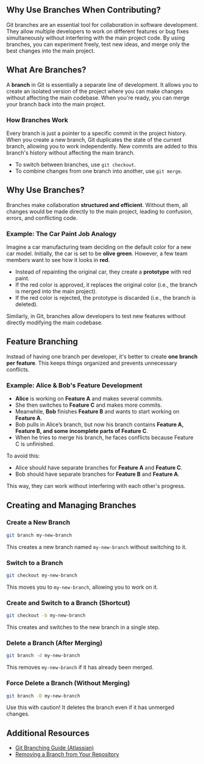 ## Why Use Branches When Contributing?
Git branches are an essential tool for collaboration in software development. They allow multiple developers to work on different features or bug fixes simultaneously without interfering with the main project code. By using branches, you can experiment freely, test new ideas, and merge only the best changes into the main project.

## What Are Branches?
A **branch** in Git is essentially a separate line of development. It allows you to create an isolated version of the project where you can make changes without affecting the main codebase. When you're ready, you can merge your branch back into the main project.

### How Branches Work
Every branch is just a pointer to a specific commit in the project history. When you create a new branch, Git duplicates the state of the current branch, allowing you to work independently. New commits are added to this branch's history without affecting the main branch.

- To switch between branches, use `git checkout`.
- To combine changes from one branch into another, use `git merge`.

## Why Use Branches?
Branches make collaboration **structured and efficient**. Without them, all changes would be made directly to the main project, leading to confusion, errors, and conflicting code. 

### Example: The Car Paint Job Analogy
Imagine a car manufacturing team deciding on the default color for a new car model. Initially, the car is set to be **olive green**. However, a few team members want to see how it looks in **red**.

- Instead of repainting the original car, they create a **prototype** with red paint.
- If the red color is approved, it replaces the original color (i.e., the branch is merged into the main project).
- If the red color is rejected, the prototype is discarded (i.e., the branch is deleted).

Similarly, in Git, branches allow developers to test new features without directly modifying the main codebase.

## Feature Branching
Instead of having one branch per developer, it's better to create **one branch per feature**. This keeps things organized and prevents unnecessary conflicts. 

### Example: Alice & Bob's Feature Development
- **Alice** is working on **Feature A** and makes several commits.
- She then switches to **Feature C** and makes more commits.
- Meanwhile, **Bob** finishes **Feature B** and wants to start working on **Feature A**.
- Bob pulls in Alice’s branch, but now his branch contains **Feature A, Feature B, and some incomplete parts of Feature C**.
- When he tries to merge his branch, he faces conflicts because Feature C is unfinished.

To avoid this:
- Alice should have separate branches for **Feature A** and **Feature C**.
- Bob should have separate branches for **Feature B** and **Feature A**.

This way, they can work without interfering with each other's progress.

## Creating and Managing Branches

### Create a New Branch
```sh
git branch my-new-branch
```
This creates a new branch named `my-new-branch` without switching to it.

### Switch to a Branch
```sh
git checkout my-new-branch
```
This moves you to `my-new-branch`, allowing you to work on it.

### Create and Switch to a Branch (Shortcut)
```sh
git checkout -b my-new-branch
```
This creates and switches to the new branch in a single step.

### Delete a Branch (After Merging)
```sh
git branch -d my-new-branch
```
This removes `my-new-branch` if it has already been merged.

### Force Delete a Branch (Without Merging)
```sh
git branch -D my-new-branch
```
Use this with caution! It deletes the branch even if it has unmerged changes.

## Additional Resources
- [Git Branching Guide (Atlassian)](https://www.atlassian.com/git/tutorials/using-branches)
- [Removing a Branch from Your Repository](https://github.com/jashnimje/first-contributions/blob/7dcae72208e4b42fcf834b4f189fa8ee78238077/additional-material/git_workflow_scenarios/removing-branch-from-your-repository.md)
